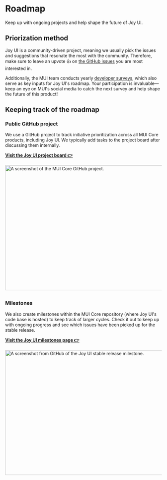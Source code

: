 # Roadmap

<p class="description">Keep up with ongoing projects and help shape the future of Joy UI.</p>

## Priorization method

Joy UI is a community-driven project, meaning we usually pick the issues and suggestions that resonate the most with the community.
Therefore, make sure to leave an upvote 👍 on [the GitHub issues](https://github.com/mui/material-ui/issues?q=is:open+is:issue+label:%22package:+joy-ui%22) you are most interested in.

Additionally, the MUI team conducts yearly [developer surveys](/blog/?tags=Developer+survey/), which also serve as key inputs for Joy UI's roadmap.
Your participation is invaluable—keep an eye on MUI's social media to catch the next survey and help shape the future of this product!

## Keeping track of the roadmap

### Public GitHub project

We use a GitHub project to track initiative prioritization across all MUI Core products, including Joy UI.
We typically add tasks to the project board after discussing them internally.

**[Visit the Joy UI project board 👉](https://github.com/orgs/mui/projects/18/views/8)**

<img src="/static/joy-ui/roadmap/github-projects.png" style="width: 814px; margin-top: 4px; margin-bottom: 8px;" alt="A screenshot of the MUI Core GitHub project." width="1628" height="400" />

### Milestones

We also create milestones within the MUI Core repository (where Joy UI's code base is hosted) to keep track of larger cycles.
Check it out to keep up with ongoing progress and see which issues have been picked up for the stable release.

**[Visit the Joy UI milestones page 👉](https://github.com/mui/material-ui/milestone/47)**

<img src="/static/joy-ui/roadmap/milestone.png" style="width: 814px; margin-top: 4px; margin-bottom: 8px;" alt="A screenshot from GitHub of the Joy UI stable release milestone." width="1628" height="400" />
